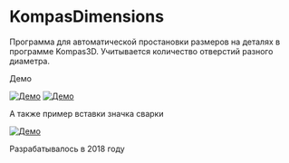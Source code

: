 # KompasDimensions
Программа для автоматической простановки размеров на деталях в программе Kompas3D. Учитывается количество отверстий разного диаметра. 

Демо

[![Демо](https://i9.ytimg.com/vi/CUJqkYBmcX4/mq2.jpg?sqp=CPT3io0G&rs=AOn4CLBu4e5xPNkAa1z2XXyZlwXFiDshQA)](https://www.youtube.com/watch?v=CUJqkYBmcX4)
[![Демо](https://i9.ytimg.com/vi/foCKZNUlllE/mq3.jpg?sqp=CPT3io0G&rs=AOn4CLB7XvB8kMk1LBPykVN4-tyNYhIeVw)](https://www.youtube.com/watch?v=foCKZNUlllE)

А также пример вставки значка сварки

[![Демо](https://i9.ytimg.com/vi/fC8y48OAe4c/mq3.jpg?sqp=CPT3io0G&rs=AOn4CLCoiOS35YPjQgjpgYuY02YT6No0FA)](https://www.youtube.com/watch?v=fC8y48OAe4c)




Разрабатывалось в 2018 году
